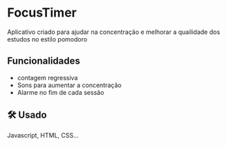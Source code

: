 
# FocusTimer

Aplicativo criado para ajudar na concentração e melhorar a quailidade dos estudos no estilo pomodoro


## Funcionalidades

- contagem regressiva
- Sons para aumentar a concentração
- Alarme no fim de cada sessão



## 🛠 Usado
Javascript, HTML, CSS...




